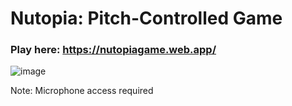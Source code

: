 # Nutopia: Pitch-Controlled Game  
### Play here: https://nutopiagame.web.app/  

![image](https://github.com/user-attachments/assets/92765855-3b78-41c4-8147-09e4c7a47919)

  
Note: Microphone access required
